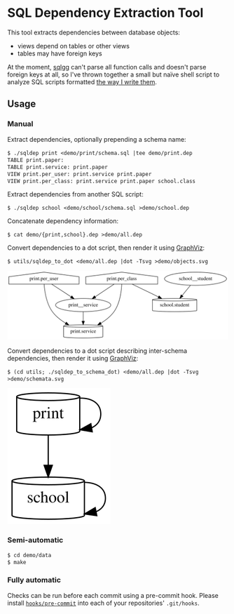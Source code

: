 # SQL Dependency Extraction Tool

This tool extracts dependencies between database objects:
- views depend on tables or other views
- tables may have foreign keys

At the moment, [sqlgg](https://github.com/ygrek/sqlgg/)
can't parse all function calls and doesn't parse foreign keys at all,
so I've thrown together a small but naïve shell script to analyze SQL scripts
formatted [the way I write them](demo/print.sql).

## Usage

### Manual

Extract dependencies, optionally prepending a schema name:
```
$ ./sqldep print <demo/print/schema.sql |tee demo/print.dep
TABLE print.paper:
TABLE print.service: print.paper
VIEW print.per_user: print.service print.paper
VIEW print.per_class: print.service print.paper school.class
```

Extract dependencies from another SQL script:
```
$ ./sqldep school <demo/school/schema.sql >demo/school.dep
```

Concatenate dependency information:
```
$ cat demo/{print,school}.dep >demo/all.dep
```

Convert dependencies to a dot script,
then render it using [GraphViz](https://graphviz.org/):
```
$ utils/sqldep_to_dot <demo/all.dep |dot -Tsvg >demo/objects.svg
```
![Object Dependencies](demo/objects.svg)

Convert dependencies to a dot script describing inter-schema dependencies,
then render it using [GraphViz](https://graphviz.org/):
```
$ (cd utils; ./sqldep_to_schema_dot) <demo/all.dep |dot -Tsvg >demo/schemata.svg
```
![Schema Dependencies](demo/schemata.svg)

### Semi-automatic

```
$ cd demo/data
$ make
```

### Fully automatic

Checks can be run before each commit using a pre-commit hook.
Please install [`hooks/pre-commit`](hooks/pre-commit)
into each of your repositories' `.git/hooks`.
